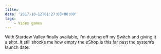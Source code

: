 ```yaml
---
title:
date: '2017-10-12T01:27:00+00:00'
tags:
    - Video games
---
```


With Stardew Valley finally available, I’m dusting off my Switch and giving it a shot. It still shocks me how empty the eShop is this far past the system’s launch date.